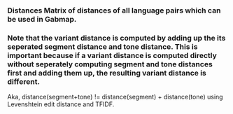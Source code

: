 ### Distances Matrix of distances of all language pairs which can be used in Gabmap.

### Note that the variant distance is computed by adding up the its seperated segment distance and tone distance. This is important because if a variant distance is computed directly without seperately computing segment and tone distances first and adding them up, the resulting variant distance is different. <br>

Aka, distance(segment+tone) != distance(segment) + distance(tone) using Levenshtein edit distance and TFIDF.
